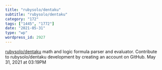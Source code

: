 ```yaml
---
title: "rubysolo/dentaku"
subtitle: "rubysolo/dentaku"
category: "172"
tags: ["1445", "1772"]
date: "2021-05-31"
type: "wp"
wordpress_id: 2927
---
```

[ rubysolo/dentaku](https://github.com/rubysolo/dentaku)
 math and logic formula parser and evaluator. Contribute to rubysolo/dentaku development by creating an account on GitHub.
May 31, 2021 at 03:19PM